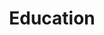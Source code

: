 ---
layout: page
permalink: /education/
title: Education
description: Education
nav: true
nav_order: 1
---